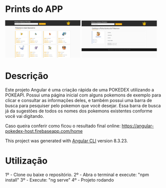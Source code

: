 # Prints do APP

<span>
  <img src="https://raw.githubusercontent.com/Joao-Sena/pokeapi-angular/master/src/assets/img/home-desktop.PNG" width="48%">
</span>
<span>
  <img src="https://raw.githubusercontent.com/Joao-Sena/pokeapi-angular/master/src/assets/img/ficha-desktop.PNG" width="48%">
</span>

# Descrição

Este projeto Angular é uma criação rápida de uma POKEDEX utilizando a POKEAPI. Possui uma página inicial com alguns pokemons de exemplo para clicar e consultar as informações deles, e também possui uma barra de busca para pesquiser pelo pokemon que você desejar. Essa barra de busca já da sugestões de todos os nomes dos pokemons existentes conforme você vai digitando.

Caso queira conferir como ficou o resultado final online:
https://angular-pokedex-host.firebaseapp.com/home

This project was generated with [Angular CLI](https://github.com/angular/angular-cli) version 8.3.23.

# Utilização
1º - Clone ou baixe o repositório.
2º - Abra o terminal e execute: "npm install"
3º - Execute: "ng serve"
4º - Projeto rodando
